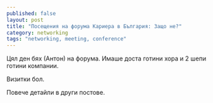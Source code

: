 ```yaml
---
published: false
layout: post
title: "Посещения на форума Кариера в България: Защо не?"
category: networking
tags: "networking, meeting, conference"
---
```


Цял ден бях (Антон) на форума. Имаше доста готини хора и 2 шепи готини компании.

Визитки бол.

Повече детайли в други постове.